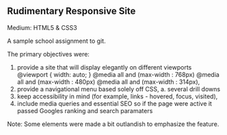 ## Rudimentary Responsive Site

Medium:
HTML5 & CSS3

A sample school assignment to git.

The primary objectives were:
1. provide a site that will display elegantly on different viewports
     @viewport { width: auto; }
     @media all and (max-width : 768px)
     @media all and (max-width : 480px)
     @media all and (max-width : 314px),
3. provide a navigational menu based solely off CSS,
     a. several drill downs
3. keep accessibility in mind (for example, links - hovered, focus, visited),
4. include media queries and essential SEO so if the page were active it passed Googles ranking and search paramaters

Note:  Some elements were made a bit outlandish to emphasize the feature.


